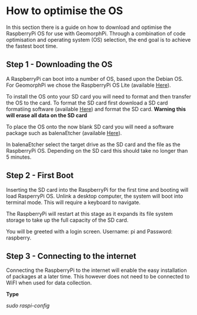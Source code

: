 # How to optimise the OS

In this section there is a guide on how to download and optimise the RaspberryPi OS for use with GeomorphPi. Through a combination of code optimisation and operating system (OS) selection, the end goal is to achieve the fastest boot time.




## Step 1 - Downloading the OS

A RaspberryPi can boot into a number of OS, based upon the Debian OS. For GeomorphPi we chose the RaspberryPi OS Lite (available [Here](https://www.raspberrypi.com/software/operating-systems/)).

To install the OS onto your SD card you will need to format and then transfer the OS to the card. To format the SD card first download a SD card formatiing software (available [Here](https://www.sdcard.org/downloads/formatter/)) and format the SD card. **Warning this will erase all data on the SD card**

To place the OS onto the now blank SD card you will need a software package such as balenaEtcher (available [Here](https://www.balena.io/etcher/)).

In balenaEtcher select the target drive as the SD card and the file as the RaspberryPi OS. Depending on the SD card this should take no longer than 5 minutes.


## Step 2 - First Boot

Inserting the SD card into the RaspberryPi for the first time and booting will load RasperryPi OS. Unlink a desktop computer, the system will boot into terminal mode. This will require a keyboard to navigate.

The RaspberryPi will restart at this stage as it expands its file system storage to take up the full capacity of the SD card.

You will be greeted with a login screen. Username: pi and Password: raspberry.


## Step 3 - Connecting to the internet

Connecting the RaspberryPi to the internet will enable the easy installation of packages at a later time. This however does not need to be connected to WiFI when used for data collection.

**Type**

*sudo raspi-config*


